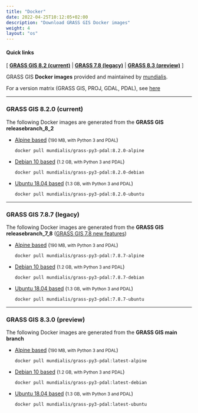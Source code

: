 ```yaml
---
title: "Docker"
date: 2022-04-25T10:12:05+02:00
description: "Download GRASS GIS Docker images"
weight: 4
layout: "os"
---
```


  
#### Quick links

[ [**GRASS GIS 8.2 (current)**](#GRASS-GIS-current) | [**GRASS 7.8 (legacy)**](#GRASS-GIS-old) | [**GRASS 8.3 (preview)**](#GRASS-GIS-devel) ]

<div class="alert rounded-0 alert-default">
<i class="fa fa-arrow-right"></i> GRASS GIS <b>Docker images</b> provided and maintained by <a href="https://www.mundialis.de/en/" target="_blank">mundialis</a>.
</div>

For a version matrix (GRASS GIS, PROJ, GDAL, PDAL), see [here](https://github.com/OSGeo/grass/blob/main/docker/README.md)

<hr>

### <a name="GRASS-GIS-current"></a> GRASS GIS 8.2.0 (current)

<div class="alert rounded-0 alert-success">
<i class="fa fa-info-circle"></i> The following Docker images are generated from the <b>GRASS GIS releasebranch_8_2</b></div>

*  [<i class="fa fa-download"></i> Alpine based](https://hub.docker.com/r/mundialis/grass-py3-pdal/tags?page=1&name=alpine) (<small>190 MB, with Python 3 and PDAL</small>)
    <pre><code class="dockerfile">docker pull mundialis/grass-py3-pdal:8.2.0-alpine</code></pre>

*  [<i class="fa fa-download"></i> Debian 10 based](https://hub.docker.com/r/mundialis/grass-py3-pdal/tags?page=1&name=debian) (<small>1.2 GB, with Python 3 and PDAL</small>)
    <pre><code class="dockerfile">docker pull mundialis/grass-py3-pdal:8.2.0-debian</code></pre>

*  [<i class="fa fa-download"></i> Ubuntu 18.04 based](https://hub.docker.com/r/mundialis/grass-py3-pdal/tags?page=1&name=ubuntu) (<small>1.3 GB, with Python 3 and PDAL</small>)
   <pre><code class="dockerfile">docker pull mundialis/grass-py3-pdal:8.2.0-ubuntu</code></pre>


<hr>


### <a name="GRASS-GIS-old"></a> GRASS GIS 7.8.7 (legacy)

<div class="alert rounded-0 alert-warning">
<i class="fa fa-info-circle"></i> The following Docker images are generated from the <b>GRASS GIS releasebranch_7_8</b> (<a href="https://trac.osgeo.org/grass/wiki/Grass7/NewFeatures78">GRASS GIS 7.8 new features</a>)</div>

*  [<i class="fa fa-download"></i> Alpine based](https://hub.docker.com/r/mundialis/grass-py3-pdal/tags?page=1&name=alpine) (<small>190 MB, with Python 3 and PDAL</small>)
    <pre><code class="dockerfile">docker pull mundialis/grass-py3-pdal:7.8.7-alpine</code></pre>

*  [<i class="fa fa-download"></i> Debian 10 based](https://hub.docker.com/r/mundialis/grass-py3-pdal/tags?page=1&name=debian) (<small>1.2 GB, with Python 3 and PDAL</small>)
    <pre><code class="dockerfile">docker pull mundialis/grass-py3-pdal:7.8.7-debian</code></pre>

*  [<i class="fa fa-download"></i> Ubuntu 18.04 based](https://hub.docker.com/r/mundialis/grass-py3-pdal/tags?page=1&name=ubuntu) (<small>1.3 GB, with Python 3 and PDAL</small>)
   <pre><code class="dockerfile">docker pull mundialis/grass-py3-pdal:7.8.7-ubuntu</code></pre>

<hr>


### <a name="GRASS-GIS-devel"></a> GRASS GIS 8.3.0 (preview)

<div class="alert rounded-0 alert-info">
<i class="fa fa-info-circle"></i> The following Docker images are generated from the <b>GRASS GIS main branch</b>
</div>

*  [<i class="fa fa-download"></i> Alpine based](https://hub.docker.com/r/mundialis/grass-py3-pdal/tags?page=1&name=alpine) (<small>190 MB, with Python 3 and PDAL</small>)
    <pre><code class="dockerfile">docker pull mundialis/grass-py3-pdal:latest-alpine</code></pre>

*  [<i class="fa fa-download"></i> Debian 10 based](https://hub.docker.com/r/mundialis/grass-py3-pdal/tags?page=1&name=debian) (<small>1.2 GB, with Python 3 and PDAL</small>)
   <pre><code class="dockerfile">docker pull mundialis/grass-py3-pdal:latest-debian</code></pre>

*  [<i class="fa fa-download"></i> Ubuntu 18.04 based](https://hub.docker.com/r/mundialis/grass-py3-pdal/tags?page=1&name=ubuntu) (<small>1.3 GB, with Python 3 and PDAL</small>)
   <pre><code class="dockerfile">docker pull mundialis/grass-py3-pdal:latest-ubuntu</code></pre>
